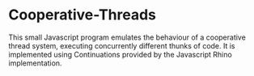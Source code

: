 # Cooperative-Threads

This small Javascript program emulates the behaviour of a cooperative thread system, executing concurrently different thunks of code. It is implemented using Continuations provided by the Javascript Rhino implementation.
